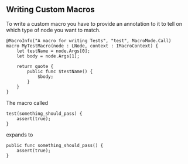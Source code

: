 ## Writing Custom Macros

To write a custom macro you have to provide an annotation to it to tell on which type of node you want to match.

```back
@MacroInfo("A macro for writing Tests", "test", MacroMode.Call)
macro MyTestMacro(node : LNode, context : IMacroContext) {
    let testName = node.Args[0];
    let body = node.Args[1];

    return quote {
        public func $testName() {
            $body;
        }
    }
}
```

The macro called

```back
test(something_should_pass) {
    assert(true);
}
```

expands to

```back
public func something_should_pass() {
    assert(true);
}
```